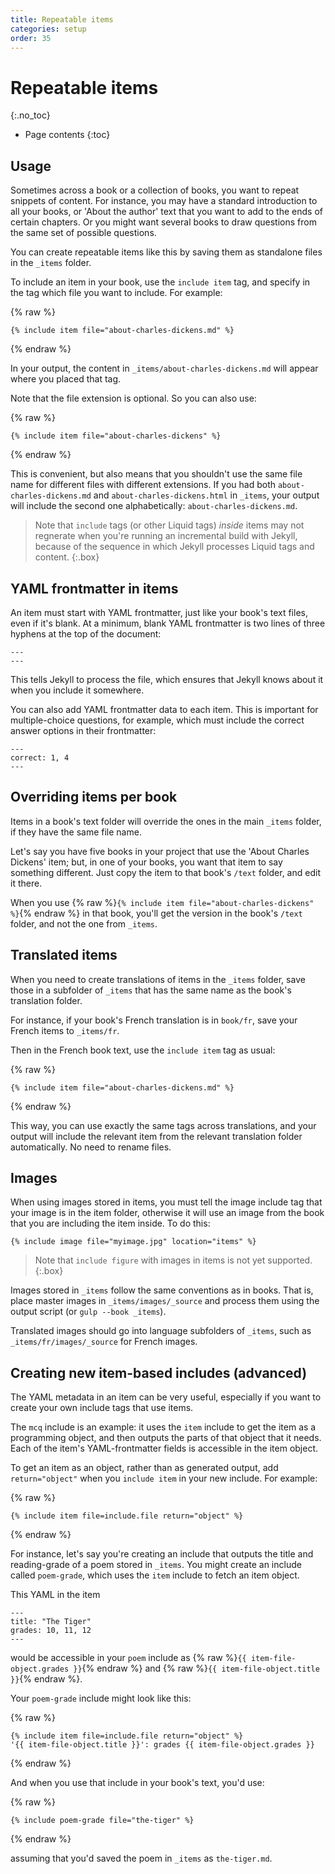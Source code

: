 ```yaml
---
title: Repeatable items
categories: setup
order: 35
---
```


# Repeatable items
{:.no_toc}

* Page contents
{:toc}

## Usage

Sometimes across a book or a collection of books, you want to repeat snippets of content. For instance, you may have a standard introduction to all your books, or 'About the author' text that you want to add to the ends of certain chapters. Or you might want several books to draw questions from the same set of possible questions.

You can create repeatable items like this by saving them as standalone files in the `_items` folder.

To include an item in your book, use the `include item` tag, and specify in the tag which file you want to include. For example:

{% raw %}
```
{% include item file="about-charles-dickens.md" %}
```
{% endraw %}

In your output, the content in `_items/about-charles-dickens.md` will appear where you placed that tag.

Note that the file extension is optional. So you can also use:

{% raw %}
```
{% include item file="about-charles-dickens" %}
```
{% endraw %}

This is convenient, but also means that you shouldn't use the same file name for different files with different extensions. If you had both `about-charles-dickens.md` and `about-charles-dickens.html` in `_items`, your output will include the second one alphabetically: `about-charles-dickens.md`.

> Note that `include` tags (or other Liquid tags) *inside* items may not regnerate when you're running an incremental build with Jekyll, because of the sequence in which Jekyll processes Liquid tags and content.
{:.box}

## YAML frontmatter in items

An item must start with YAML frontmatter, just like your book's text files, even if it's blank. At a minimum, blank YAML frontmatter is two lines of three hyphens at the top of the document:

```
---
---
```

This tells Jekyll to process the file, which ensures that Jekyll knows about it when you include it somewhere.

You can also add YAML frontmatter data to each item. This is important for multiple-choice questions, for example, which must include the correct answer options in their frontmatter:

```
---
correct: 1, 4
---
```

## Overriding items per book

Items in a book's text folder will override the ones in the main `_items` folder, if they have the same file name.

Let's say you have five books in your project that use the 'About Charles Dickens' item; but, in one of your books, you want that item to say something different. Just copy the item to that book's `/text` folder, and edit it there.

When you use {% raw %}`{% include item file="about-charles-dickens" %}`{% endraw %} in that book, you'll get the version in the book's `/text` folder, and not the one from `_items`.

## Translated items

When you need to create translations of items in the `_items` folder, save those in a subfolder of `_items` that has the same name as the book's translation folder. 

For instance, if your book's French translation is in `book/fr`, save your French items to `_items/fr`.

Then in the French book text, use the `include item` tag as usual:

{% raw %}
```
{% include item file="about-charles-dickens.md" %}
```
{% endraw %}

This way, you can use exactly the same tags across translations, and your output will include the relevant item from the relevant translation folder automatically. No need to rename files.

## Images

When using images stored in items, you must tell the image include tag that your image is in the item folder, otherwise it will use an image from the book that you are including the item inside. To do this:

```
{% include image file="myimage.jpg" location="items" %}
```

> Note that `include figure` with images in items is not yet supported.
{:.box}

Images stored in `_items` follow the same conventions as in books. That is, place master images in `_items/images/_source` and process them using the output script (or `gulp --book _items`).

Translated images should go into language subfolders of `_items`, such as `_items/fr/images/_source` for French images.

## Creating new item-based includes (advanced)

The YAML metadata in an item can be very useful, especially if you want to create your own include tags that use items.

The `mcq` include is an example: it uses the `item` include to get the item as a programming object, and then outputs the parts of that object that it needs. Each of the item's YAML-frontmatter fields is accessible in the item object.

To get an item as an object, rather than as generated output, add `return="object"` when you `include item` in your new include. For example:

{% raw %}
```
{% include item file=include.file return="object" %}
```
{% endraw %}

For instance, let's say you're creating an include that outputs the title and reading-grade of a poem stored in `_items`. You might create an include called `poem-grade`, which uses the `item` include to fetch an item object. 

This YAML in the item

```
---
title: "The Tiger"
grades: 10, 11, 12
---
```

would be accessible in your `poem` include as {% raw %}`{{ item-file-object.grades }}`{% endraw %} and {% raw %}`{{ item-file-object.title }}`{% endraw %}.

Your `poem-grade` include might look like this:

{% raw %}
```
{% include item file=include.file return="object" %}
'{{ item-file-object.title }}': grades {{ item-file-object.grades }}
```
{% endraw %}

And when you use that include in your book's text, you'd use:

{% raw %}
```
{% include poem-grade file="the-tiger" %}
```
{% endraw %}

assuming that you'd saved the poem in `_items` as `the-tiger.md`.
